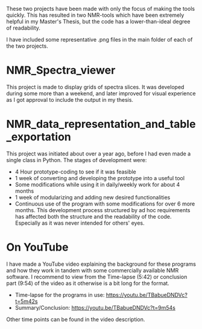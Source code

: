 These two projects have been made with only the focus of making the tools quickly. This has resulted in two NMR-tools which have been extremely helpful in my Master's Thesis, but the code has a lower-than-ideal degree of readability.

I have included some representative .png files in the main folder of each of the two projects.

# NMR_Spectra_viewer
This project is made to display grids of spectra slices. It was developed during some more than a weekend, and later improved for visual experience as I got approval to include the output in my thesis.

# NMR_data_representation_and_table_exportation
This project was initiated about over a year ago, before I had even made a single class in Python.
The stages of development were:
- 4 Hour prototype-coding to see if it was feasible
- 1 week of converting and developing the prototype into a useful tool
- Some modifications while using it in daily/weekly work for about 4 months
- 1 week of modularizing and adding new desired functionalities
- Continuous use of the program with some modifications for over 6 more months.
This development process structured by ad hoc requirements has affected both the structure and the readability of the code. Especially as it was never intended for others' eyes.

# On YouTube
I have made a YouTube video explaining the background for these programs and how they work in tandem with some commercially available NMR software.
I recommend to view from the Time-lapse (5:42) or conclusion part (9:54) of the video as it otherwise is a bit long for the format.
- Time-lapse for the programs in use: https://youtu.be/TBabueDNDVc?t=5m42s
- Summary/Conclusion: https://youtu.be/TBabueDNDVc?t=9m54s

Other time points can be found in the video description.
